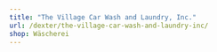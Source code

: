 ```yaml
---
title: "The Village Car Wash and Laundry, Inc."
url: /dexter/the-village-car-wash-and-laundry-inc/
shop: Wäscherei
---
```

